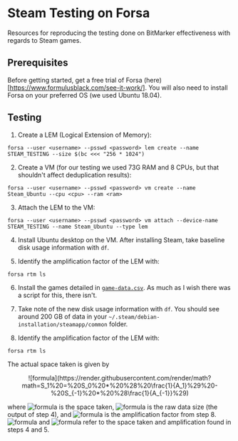 # Steam Testing on Forsa
Resources for reproducing the testing done on BitMarker effectiveness with regards to Steam games.


## Prerequisites
Before getting started, get a free trial of Forsa (here)[https://www.formulusblack.com/see-it-work/]. You will also need to install Forsa on your preferred OS (we used Ubuntu 18.04). <br/>


## Testing
1. Create a LEM (Logical Extension of Memory):
```
forsa --user <username> --psswd <password> lem create --name STEAM_TESTING --size $(bc <<< "256 * 1024")
```

2. Create a VM (for our testing we used 73G RAM and 8 CPUs, but that shouldn't affect deduplication results):
```
forsa --user <username> --psswd <password> vm create --name Steam_Ubuntu --cpu <cpu> --ram <ram>
```

3. Attach the LEM to the VM:
```
forsa --user <username> --psswd <password> vm attach --device-name STEAM_TESTING --name Steam_Ubuntu --type lem
```

4. Install Ubuntu desktop on the VM. After installing Steam, take baseline disk usage information with `df`.

5. Identify the amplification factor of the LEM with:
```
forsa rtm ls
```

6. Install the games detailed in [`game-data.csv`](data/game-data.csv). As much as I wish there was a script for this, there isn't.

7. Take note of the new disk usage information with `df`. You should see around 200 GB of data in your `~/.steam/debian-installation/steamapp/common` folder.

8. Identify the amplification factor of the LEM with:
```
forsa rtm ls
```

The actual space taken is given by

<div align="center">
![formula](https://render.githubusercontent.com/render/math?math=S_1%20=%20S_0%20*%20%28%20\frac{1}{A_1}%29%20-%20S_{-1}%20*%20%28\frac{1}{A_{-1}}%29)
</div>

where ![formula](https://render.githubusercontent.com/render/math?math=S_1) is the space taken, ![formula](https://render.githubusercontent.com/render/math?math=S_0) is the raw data size (the output of step 4), and ![formula](https://render.githubusercontent.com/render/math?math=A_1) is the amplification factor from step 8. ![formula](https://render.githubusercontent.com/render/math?math=S_{-1}) and ![formula](https://render.githubusercontent.com/render/math?math=A_{-1}) refer to the space taken and amplification found in steps 4 and 5.
